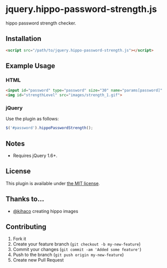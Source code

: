jquery.hippo-password-strength.js
===============================

hippo password strength checker.

## Installation
```html
<script src="/path/to/jquery.hippo-password-strength.js"></script>
```

## Example Usage
### HTML

```html
<input id="password" type="password" size="30" name="params[password]" value="">
<img id="strengthLevel" src="images/strength_1.gif">
```

### jQuery

Use the plugin as follows:

```js
$('#password').hippoPasswordStrength();
```

## Notes

* Requires jQuery 1.6+.

## License

This plugin is available under [the MIT license](http://mths.be/mit).

## Thanks to…

* [@kihaco](http://github.com/kihaco) creating hippo images

## Contributing

1. Fork it
2. Create your feature branch (`git checkout -b my-new-feature`)
3. Commit your changes (`git commit -am 'Added some feature'`)
4. Push to the branch (`git push origin my-new-feature`)
5. Create new Pull Request
